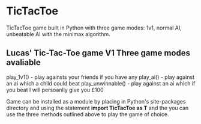 # TicTacToe
TicTacToe game built in Python with three game modes: 1v1, normal AI, unbeatable AI with the minimax algorithm.

Lucas' Tic-Tac-Toe game V1
Three game modes avaliable
--------------------------
play_1v1() - play againsts your friends if you have any
play_ai() - play against an ai which a child could beat
play_unwinnable() - play against an ai which if you beat I will persoanlly give you £100

Game can be installed as a module by placing in Python's site-packages directory and using the statement **import TicTacToe as T** and the you can use the three methods outlined above to play the game of choice.
